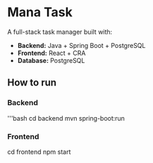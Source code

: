 # Mana Task

A full-stack task manager built with:
- **Backend:** Java + Spring Boot + PostgreSQL
- **Frontend:** React + CRA
- **Database:** PostgreSQL

## How to run
### Backend
'''bash
cd backend
mvn spring-boot:run

### Frontend
cd frontend
npm start
